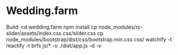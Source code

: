 Wedding.farm
============

Build:
    cd wedding.farm
    npm install
    cp node_modules/rc-slider/assets/index.css css/slider.css
    cp node_modules/bootstrap/dist/css/bootstrap.min.css css/
    watchify -t reactify -t brfs js/* -o ./dist/app.js -d -v
